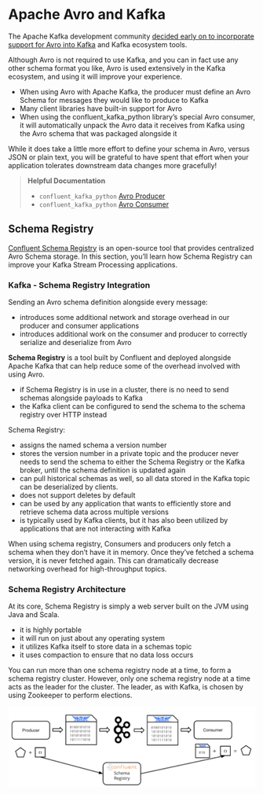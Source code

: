 # Apache Avro and Kafka

The Apache Kafka development community [decided early on to incorporate support for Avro into Kafka](https://www.confluent.io/blog/avro-kafka-data/) and Kafka ecosystem tools.

Although Avro is not required to use Kafka, and you can in fact use any other schema format you like, Avro is used extensively in the Kafka ecosystem, and using it will improve your experience.

- When using Avro with Apache Kafka, the producer must define an Avro Schema for messages they would like to produce to Kafka
- Many client libraries have built-in support for Avro
- When using the confluent_kafka_python library’s special Avro consumer, it will automatically unpack the Avro data it receives from Kafka using the Avro schema that was packaged alongside it

While it does take a little more effort to define your schema in Avro, versus JSON or plain text, you will be grateful to have spent that effort when your application tolerates downstream data changes more gracefully!

> **Helpful Documentation**
>
> - `confluent_kafka_python` [Avro Producer](https://docs.confluent.io/platform/current/clients/confluent-kafka-python/html/index.html#confluent_kafka.avro.AvroProducer)
> - `confluent_kafka_python` [Avro Consumer](https://docs.confluent.io/platform/current/clients/confluent-kafka-python/html/index.html#confluent_kafka.avro.AvroConsumer)

## Schema Registry

[Confluent Schema Registry](https://docs.confluent.io/platform/current/schema-registry/index.html) is an open-source tool that provides centralized Avro Schema storage. In this section, you’ll learn how Schema Registry can improve your Kafka Stream Processing applications.

### Kafka - Schema Registry Integration

Sending an Avro schema definition alongside every message:

- introduces some additional network and storage overhead in our producer and consumer applications
- introduces additional work on the consumer and producer to correctly serialize and deserialize from Avro

**Schema Registry** is a tool built by Confluent and deployed alongside Apache Kafka that can help reduce some of the overhead involved with using Avro.

- if Schema Registry is in use in a cluster, there is no need to send schemas alongside payloads to Kafka
- the Kafka client can be configured to send the schema to the schema registry over HTTP instead

Schema Registry:

- assigns the named schema a version number
- stores the version number in a private topic and the producer never needs to send the schema to either the Schema Registry or the Kafka broker, until the schema definition is updated again
- can pull historical schemas as well, so all data stored in the Kafka topic can be deserialized by clients.
- does not support deletes by default
- can be used by any application that wants to efficiently store and retrieve schema data across multiple versions
- is typically used by Kafka clients, but it has also been utilized by applications that are not interacting with Kafka

When using schema registry, Consumers and producers only fetch a schema when they don’t have it in memory. Once they’ve fetched a schema version, it is never fetched again. This can dramatically decrease networking overhead for high-throughput topics.

### Schema Registry Architecture

At its core, Schema Registry is simply a web server built on the JVM using Java and Scala.

- it is highly portable
- it will run on just about any operating system
- it utilizes Kafka itself to store data in a schemas topic
- it uses compaction to ensure that no data loss occurs

You can run more than one schema registry node at a time, to form a schema registry cluster. However, only one schema registry node at a time acts as the leader for the cluster. The leader, as with Kafka, is chosen by using Zookeeper to perform elections.

![image](images/schema-registry.png)
